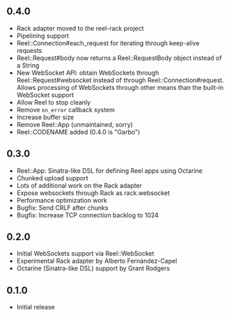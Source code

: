 0.4.0
-----
* Rack adapter moved to the reel-rack project
* Pipelining support
* Reel::Connection#each_request for iterating through keep-alive requests
* Reel::Request#body now returns a Reel::RequestBody object instead of a String
* New WebSocket API: obtain WebSockets through Reel::Request#websocket instead
  of through Reel::Connection#request. Allows processing of WebSockets through
  other means than the built-in WebSocket support
* Allow Reel to stop cleanly
* Remove `on_error` callback system
* Increase buffer size
* Remove Reel::App (unmaintained, sorry)
* Reel::CODENAME added (0.4.0 is "Garbo")

0.3.0
-----
* Reel::App: Sinatra-like DSL for defining Reel apps using Octarine
* Chunked upload support
* Lots of additional work on the Rack adapter
* Expose websockets through Rack as rack.websocket
* Performance optimization work
* Bugfix: Send CRLF after chunks
* Bugfix: Increase TCP connection backlog to 1024

0.2.0
-----
* Initial WebSockets support via Reel::WebSocket
* Experimental Rack adapter by Alberto Fernández-Capel
* Octarine (Sinatra-like DSL) support by Grant Rodgers

0.1.0
-----
* Initial release
